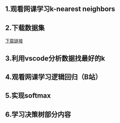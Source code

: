 ## 1.观看网课学习k-nearest neighbors
## 2.下载数据集
[下载链接](http://archive.ics.uci.edu/ml)
## 3.利用vscode分析数据找最好的k
## 4.观看网课学习逻辑回归（B站）
## 5.实现softmax
## 6.学习决策树部分内容
